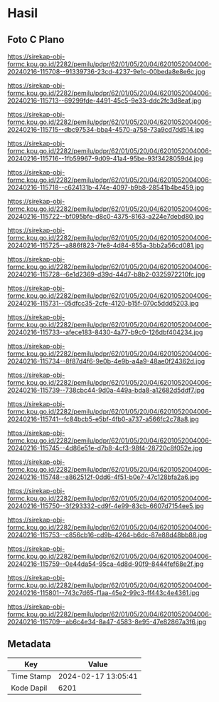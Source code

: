 # Hasil

## Foto C Plano

https://sirekap-obj-formc.kpu.go.id/2282/pemilu/pdpr/62/01/05/20/04/6201052004006-20240216-115708--91339736-23cd-4237-9e1c-00beda8e8e6c.jpg

https://sirekap-obj-formc.kpu.go.id/2282/pemilu/pdpr/62/01/05/20/04/6201052004006-20240216-115713--69299fde-4491-45c5-9e33-ddc2fc3d8eaf.jpg

https://sirekap-obj-formc.kpu.go.id/2282/pemilu/pdpr/62/01/05/20/04/6201052004006-20240216-115715--dbc97534-bba4-4570-a758-73a9cd7dd514.jpg

https://sirekap-obj-formc.kpu.go.id/2282/pemilu/pdpr/62/01/05/20/04/6201052004006-20240216-115716--1fb59967-9d09-41a4-95be-93f3428059d4.jpg

https://sirekap-obj-formc.kpu.go.id/2282/pemilu/pdpr/62/01/05/20/04/6201052004006-20240216-115718--c624131b-474e-4097-b9b8-28541b4be459.jpg

https://sirekap-obj-formc.kpu.go.id/2282/pemilu/pdpr/62/01/05/20/04/6201052004006-20240216-115722--bf095bfe-d8c0-4375-8163-a224e7debd80.jpg

https://sirekap-obj-formc.kpu.go.id/2282/pemilu/pdpr/62/01/05/20/04/6201052004006-20240216-115725--a886f823-7fe8-4d84-855a-3bb2a56cd081.jpg

https://sirekap-obj-formc.kpu.go.id/2282/pemilu/pdpr/62/01/05/20/04/6201052004006-20240216-115728--6e1d2369-d39d-44d7-b8b2-0325972210fc.jpg

https://sirekap-obj-formc.kpu.go.id/2282/pemilu/pdpr/62/01/05/20/04/6201052004006-20240216-115731--05dfcc35-2cfe-4120-b15f-070c5ddd5203.jpg

https://sirekap-obj-formc.kpu.go.id/2282/pemilu/pdpr/62/01/05/20/04/6201052004006-20240216-115733--afece183-8430-4a77-b9c0-126dbf404234.jpg

https://sirekap-obj-formc.kpu.go.id/2282/pemilu/pdpr/62/01/05/20/04/6201052004006-20240216-115734--8f87d4f6-9e0b-4e9b-a4a9-48ae0f24362d.jpg

https://sirekap-obj-formc.kpu.go.id/2282/pemilu/pdpr/62/01/05/20/04/6201052004006-20240216-115739--738cbc44-9d0a-449a-bda8-a12682d5ddf7.jpg

https://sirekap-obj-formc.kpu.go.id/2282/pemilu/pdpr/62/01/05/20/04/6201052004006-20240216-115741--fc84bcb5-e5bf-4fb0-a737-a566fc2c78a8.jpg

https://sirekap-obj-formc.kpu.go.id/2282/pemilu/pdpr/62/01/05/20/04/6201052004006-20240216-115745--4d86e51e-d7b8-4cf3-98f4-28720c8f052e.jpg

https://sirekap-obj-formc.kpu.go.id/2282/pemilu/pdpr/62/01/05/20/04/6201052004006-20240216-115748--a862512f-0dd6-4f51-b0e7-47c128bfa2a6.jpg

https://sirekap-obj-formc.kpu.go.id/2282/pemilu/pdpr/62/01/05/20/04/6201052004006-20240216-115750--3f293332-cd9f-4e99-83cb-6607d7154ee5.jpg

https://sirekap-obj-formc.kpu.go.id/2282/pemilu/pdpr/62/01/05/20/04/6201052004006-20240216-115753--c856cb16-cd9b-4264-b6dc-87e88d48bb88.jpg

https://sirekap-obj-formc.kpu.go.id/2282/pemilu/pdpr/62/01/05/20/04/6201052004006-20240216-115759--0e44da54-95ca-4d8d-90f9-8444fef68e2f.jpg

https://sirekap-obj-formc.kpu.go.id/2282/pemilu/pdpr/62/01/05/20/04/6201052004006-20240216-115801--743c7d65-f1aa-45e2-99c3-ff443c4e4361.jpg

https://sirekap-obj-formc.kpu.go.id/2282/pemilu/pdpr/62/01/05/20/04/6201052004006-20240216-115709--ab6c4e34-8a47-4583-8e95-47e82867a3f6.jpg


## Metadata

| Key        | Value               |
| ---------- | ------------------- |
| Time Stamp | 2024-02-17 13:05:41 |
| Kode Dapil | 6201                |



